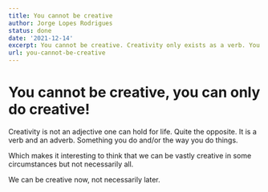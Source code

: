 ```yaml
---
title: You cannot be creative
author: Jorge Lopes Rodrigues
status: done
date: '2021-12-14'
excerpt: You cannot be creative. Creativity only exists as a verb. You can do creative instead.
url: you-cannot-be-creative
---
```


# You cannot be creative, you can only do creative!

Creativity is not an adjective one can hold for life. Quite the opposite. It is a verb and an adverb. Something you do and/or the way you do things.

Which makes it interesting to think that we can be vastly creative in some circumstances but not necessarily all.

We can be creative now, not necessarily later.
